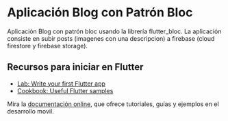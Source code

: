 # Aplicación Blog con Patrón Bloc

Aplicación Blog con patrón bloc usando la librería flutter_bloc. La aplicación consiste en subir posts (imagenes con una descripcion) a firebase (cloud firestore y firebase storage).

## Recursos para iniciar en Flutter


- [Lab: Write your first Flutter app](https://flutter.dev/docs/get-started/codelab)
- [Cookbook: Useful Flutter samples](https://flutter.dev/docs/cookbook)

Mira la 
[documentación online](https://flutter.dev/docs), que ofrece tutoriales, guías y ejemplos en el desarrollo movil.
